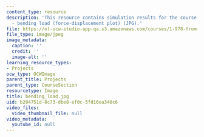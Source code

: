 ```yaml
---
content_type: resource
description: 'This resource contains simulation results for the course projects: NAMD
  - bending load (force-displacement plot) (JPG).'
file: https://ol-ocw-studio-app-qa.s3.amazonaws.com/courses/1-978-from-nano-to-macro-introduction-to-atomistic-modeling-techniques-january-iap-2007/b204751d8c73dbe8ef0c5fd16ea340c6_bending_load.jpg
file_type: image/jpeg
image_metadata:
  caption: ''
  credit: ''
  image-alt: ''
learning_resource_types:
- Projects
ocw_type: OCWImage
parent_title: Projects
parent_type: CourseSection
resourcetype: Image
title: bending_load.jpg
uid: b204751d-8c73-dbe8-ef0c-5fd16ea340c6
video_files:
  video_thumbnail_file: null
video_metadata:
  youtube_id: null
---
```


